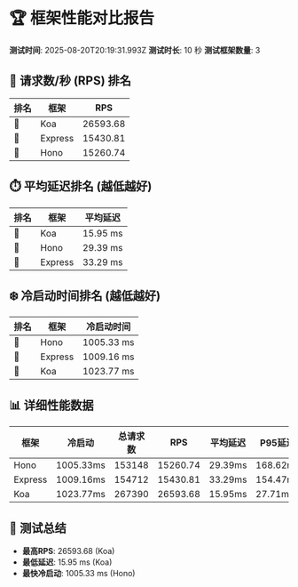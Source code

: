# 🏆 框架性能对比报告

**测试时间**: 2025-08-20T20:19:31.993Z
**测试时长**: 10 秒
**测试框架数量**: 3

## 🚀 请求数/秒 (RPS) 排名

| 排名 | 框架 | RPS |
|------|------|-----|
| 🥇 | Koa | 26593.68 |
| 🥈 | Express | 15430.81 |
| 🥉 | Hono | 15260.74 |

## ⏱️ 平均延迟排名 (越低越好)

| 排名 | 框架 | 平均延迟 |
|------|------|----------|
| 🥇 | Koa | 15.95 ms |
| 🥈 | Hono | 29.39 ms |
| 🥉 | Express | 33.29 ms |

## ❄️ 冷启动时间排名 (越低越好)

| 排名 | 框架 | 冷启动时间 |
|------|------|------------|
| 🥇 | Hono | 1005.33 ms |
| 🥈 | Express | 1009.16 ms |
| 🥉 | Koa | 1023.77 ms |

## 📊 详细性能数据

| 框架 | 冷启动 | 总请求数 | RPS | 平均延迟 | P95延迟 | 错误率 |
|------|---------|----------|-----|----------|----------|--------|
| Hono | 1005.33ms | 153148 | 15260.74 | 29.39ms | 168.62ms | 0.00% |
| Express | 1009.16ms | 154712 | 15430.81 | 33.29ms | 154.47ms | 0.00% |
| Koa | 1023.77ms | 267390 | 26593.68 | 15.95ms | 27.71ms | 0.00% |

## 📝 测试总结

- **最高RPS**: 26593.68 (Koa)
- **最低延迟**: 15.95 ms (Koa)
- **最快冷启动**: 1005.33 ms (Hono)
